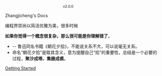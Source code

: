 <!-- <img width="80" src="/assets/cover.png"> -->

#

<svg width="3.7em" height="1em" fill="currentColor" viewBox="0 0 350.781 94.531" xmlns="http://www.w3.org/2000/svg"><g id="svgGroup" stroke-linecap="round" fill-rule="evenodd"><path class="path" d="M 82.031 94.531 L 83.203 94.531 A 5.817 5.817 0 0 0 86.525 91.05 A 7.383 7.383 0 0 0 86.719 90.43 Q 87.5 87.5 87.5 78.125 Q 86.328 71.484 86.328 64.844 L 85.938 62.109 A 227.914 227.914 0 0 1 85.083 56.592 Q 84.242 50.648 84.045 46.507 A 49.947 49.947 0 0 1 83.984 44.141 A 267.472 267.472 0 0 1 83.998 41.312 Q 84.05 36.486 84.293 35.115 A 2.558 2.558 0 0 1 84.375 34.766 Q 85.894 30.21 86.49 29.344 A 1.427 1.427 0 0 1 86.524 29.297 A 2.167 2.167 0 0 1 87.305 28.662 Q 87.625 28.502 88.03 28.405 A 4.857 4.857 0 0 1 88.477 28.32 A 37.515 37.515 0 0 0 89.274 28.198 Q 89.973 28.083 90.469 27.967 A 10.091 10.091 0 0 0 90.625 27.93 A 1.282 1.282 0 0 0 90.985 27.785 Q 91.406 27.527 91.406 26.953 L 90.234 25.391 Q 87.303 22.459 86.816 20.071 A 4.649 4.649 0 0 1 86.719 19.141 L 84.766 17.578 Q 79.517 15.479 77.716 14.163 A 5.448 5.448 0 0 1 77.344 13.867 A 7.111 7.111 0 0 0 75.939 12.895 A 5.439 5.439 0 0 0 74.024 12.305 A 22.625 22.625 0 0 1 72.412 12.07 Q 71.603 11.92 70.899 11.719 A 30.37 30.37 0 0 0 70.42 11.586 Q 69.458 11.328 69.141 11.328 Q 67.188 11.328 65.625 16.016 A 9.774 9.774 0 0 1 65.43 16.553 Q 65.227 17.059 65.025 17.356 A 1.558 1.558 0 0 1 64.844 17.578 Q 64.453 17.969 62.891 19.727 A 77.413 77.413 0 0 1 61.231 21.533 A 98.509 98.509 0 0 1 59.375 23.437 L 59.766 24.219 A 10.12 10.12 0 0 0 67.09 21.191 A 12.761 12.761 0 0 0 67.188 21.094 Q 71.919 17.818 72.242 16.577 A 0.68 0.68 0 0 0 72.266 16.406 A 43.625 43.625 0 0 1 72.727 16.501 Q 74.243 16.821 74.414 16.992 A 1.84 1.84 0 0 0 74.535 17.101 Q 74.745 17.276 75.156 17.552 A 17.779 17.779 0 0 0 75.195 17.578 A 1.515 1.515 0 0 1 75.48 17.842 Q 76.038 18.481 76.953 20.313 L 76.953 24.219 A 37.973 37.973 0 0 0 76.392 28.138 Q 76.201 30.191 76.176 32.492 A 64.419 64.419 0 0 0 76.172 33.203 L 73.828 33.594 L 67.578 32.813 A 2.462 2.462 0 0 0 66.498 33.033 Q 65.458 33.535 65.274 35.177 A 6.835 6.835 0 0 0 65.234 35.937 Q 65.234 37.052 63.468 37.107 A 6.044 6.044 0 0 1 63.281 37.109 L 63.281 36.328 Q 62.109 35.156 62.109 34.375 A 21.254 21.254 0 0 0 61.856 30.933 Q 60.854 24.861 55.888 24.619 A 8.612 8.612 0 0 0 55.469 24.609 Q 53.212 24.609 52.286 25.54 A 2.077 2.077 0 0 0 51.953 25.977 Q 51.172 27.344 49.609 28.516 L 51.172 29.688 A 10.619 10.619 0 0 0 51.306 30.178 Q 51.619 31.214 51.932 31.249 A 0.196 0.196 0 0 0 51.953 31.25 A 1.663 1.663 0 0 0 52.551 31.136 A 2.042 2.042 0 0 0 52.734 31.055 A 1.679 1.679 0 0 0 52.882 30.972 Q 53.024 30.882 53.083 30.792 A 0.232 0.232 0 0 0 53.125 30.664 A 1.673 1.673 0 0 1 53.132 30.546 Q 53.161 30.182 53.32 28.906 A 1.85 1.85 0 0 1 53.586 28.125 Q 54.034 27.428 55.182 27.353 A 4.406 4.406 0 0 1 55.469 27.344 A 2.855 2.855 0 0 0 55.784 27.612 Q 56.128 27.869 56.641 28.125 A 1.605 1.605 0 0 1 57.355 28.851 Q 57.536 29.202 57.617 29.688 A 69.257 69.257 0 0 1 57.727 30.371 Q 57.91 31.543 58.203 33.594 Q 58.203 43.155 57.454 45.227 A 2.703 2.703 0 0 1 57.422 45.312 A 26.718 26.718 0 0 1 55.895 48.486 A 30.224 30.224 0 0 1 55.469 49.219 Q 55.779 49.219 55.843 49.465 A 0.576 0.576 0 0 1 55.859 49.609 A 0.478 0.478 0 0 0 56.037 49.98 Q 56.116 50.05 56.231 50.108 A 1.606 1.606 0 0 0 56.445 50.195 Q 56.997 50.379 57.029 51.081 A 1.949 1.949 0 0 1 57.031 51.172 A 1.696 1.696 0 0 1 57.005 51.407 Q 56.888 52.136 56.25 54.688 A 93.968 93.968 0 0 0 55.719 56.921 Q 55.322 58.691 55.078 60.156 A 13.804 13.804 0 0 1 54.62 62.024 Q 54.102 63.672 53.125 65.625 Q 51.625 68.626 51.385 68.745 A 0.041 0.041 0 0 1 51.367 68.75 Q 51.172 68.75 49.609 69.141 Q 48.313 69.141 48.092 67.527 A 5.41 5.41 0 0 1 48.047 66.797 L 48.438 64.844 A 624.282 624.282 0 0 0 47.977 64.291 Q 46.558 62.592 46.317 62.333 A 1.149 1.149 0 0 0 46.289 62.305 Q 46.094 62.109 44.531 58.984 A 318.149 318.149 0 0 0 46.088 56.207 Q 50.219 48.743 50.993 46.216 A 3.342 3.342 0 0 0 51.172 45.312 Q 52.971 41.715 53.279 41.265 A 0.41 0.41 0 0 1 53.32 41.211 A 2.05 2.05 0 0 0 53.428 41.09 Q 53.679 40.79 54.36 39.888 A 159.979 159.979 0 0 0 54.688 39.453 Q 52.344 33.984 48.438 30.859 A 41.095 41.095 0 0 0 47.055 29.797 Q 44.845 28.179 43.587 27.83 A 2.343 2.343 0 0 0 42.969 27.734 A 75.336 75.336 0 0 0 41.474 27.748 Q 39.262 27.792 38.253 27.978 A 3.034 3.034 0 0 0 37.695 28.125 Q 36.719 28.516 33.594 31.641 L 32.031 32.031 A 5.368 5.368 0 0 1 31.663 32.02 Q 31.111 31.982 30.938 31.817 A 0.236 0.236 0 0 1 30.859 31.641 A 1.112 1.112 0 0 1 30.967 31.21 Q 31.248 30.561 32.268 29.469 A 22.903 22.903 0 0 1 32.813 28.906 Q 34.509 27.21 35.026 26.398 A 2.537 2.537 0 0 0 35.156 26.172 L 37.109 22.656 A 232.131 232.131 0 0 0 38.849 22.65 Q 43.615 22.614 44.383 22.368 A 0.173 0.173 0 0 0 44.531 22.266 Q 44.531 21.888 44.713 20.965 A 25.015 25.015 0 0 1 44.727 20.898 A 2.119 2.119 0 0 1 44.934 20.349 Q 45.364 19.522 46.601 18.247 A 25.569 25.569 0 0 1 46.875 17.969 Q 46.875 16.797 45.508 15.82 A 17.85 17.85 0 0 1 44.89 15.36 Q 44.044 14.698 43.75 14.258 A 1.515 1.515 0 0 0 43.486 13.973 Q 42.847 13.416 41.016 12.5 A 25.192 25.192 0 0 1 39.42 12.454 Q 37.086 12.305 36.316 11.674 A 0.927 0.927 0 0 1 35.938 10.938 A 12.862 12.862 0 0 0 33.722 3.787 A 18.871 18.871 0 0 0 31.25 0.781 L 25 0 L 21.484 1.563 L 21.484 1.953 A 14.434 14.434 0 0 1 23.585 2.093 Q 26.036 2.456 27.152 3.752 A 3.594 3.594 0 0 1 27.734 4.688 A 4.867 4.867 0 0 0 28.272 5.786 Q 28.674 6.409 29.297 7.031 Q 30.469 8.203 30.469 13.281 Q 29.688 16.016 28.516 16.602 A 5.86 5.86 0 0 0 27.8 17.036 Q 26.798 17.733 25.391 19.141 Q 20.381 24.151 18.977 24.571 A 0.804 0.804 0 0 1 18.75 24.609 L 10.547 19.922 A 0.982 0.982 0 0 0 10.686 20.342 Q 11.247 21.404 14.063 24.219 A 31.667 31.667 0 0 0 15.032 25.151 Q 16.663 26.648 17.578 26.953 A 5.321 5.321 0 0 1 18.773 27.516 A 4.512 4.512 0 0 1 19.531 28.125 Q 20.166 28.759 21.83 28.879 A 11.592 11.592 0 0 0 22.656 28.906 L 23.438 30.469 L 21.484 32.422 Q 18.359 37.109 17.188 37.109 A 1.112 1.112 0 0 1 16.757 37.002 Q 16.108 36.721 15.016 35.701 A 22.903 22.903 0 0 1 14.453 35.156 Q 11.719 35.156 9.961 34.57 Q 8.24 33.997 7.83 33.985 A 0.58 0.58 0 0 0 7.813 33.984 Q 7.435 33.984 6.691 34.533 A 7.87 7.87 0 0 0 6.641 34.57 A 3.904 3.904 0 0 1 5.591 35.123 A 5.345 5.345 0 0 1 4.688 35.352 Q 3.714 35.514 3.01 37.159 A 9.499 9.499 0 0 0 2.734 37.891 L 4.297 38.672 Q 5.469 37.5 7.031 36.719 A 10.319 10.319 0 0 1 7.935 36.755 Q 8.822 36.834 9.375 37.08 A 2.011 2.011 0 0 1 9.766 37.305 A 5.447 5.447 0 0 0 10.33 37.671 Q 10.936 38.017 11.815 38.363 A 19.039 19.039 0 0 0 12.109 38.477 Q 13.517 39.004 13.657 41.592 A 11.057 11.057 0 0 1 13.672 42.188 Q 13.672 42.578 13.281 43.555 A 51.989 51.989 0 0 0 13.098 44.019 Q 12.902 44.523 12.77 44.899 A 14.762 14.762 0 0 0 12.695 45.117 A 1.934 1.934 0 0 0 12.629 45.44 Q 12.523 46.197 12.504 48.256 A 104.767 104.767 0 0 0 12.5 49.219 Q 12.5 52.293 16.657 54.988 A 19.353 19.353 0 0 0 16.797 55.078 L 21.484 60.156 L 22.266 58.984 L 22.266 57.031 L 21.68 56.445 Q 21.509 56.275 21.19 49.118 A 775.244 775.244 0 0 1 21.094 46.875 A 98.985 98.985 0 0 1 21.101 45.66 Q 21.127 43.506 21.257 42.897 A 1.158 1.158 0 0 1 21.289 42.773 A 1.27 1.27 0 0 1 21.46 42.47 Q 21.99 41.721 24.024 39.844 A 75.441 75.441 0 0 1 24.625 39.294 Q 26.611 37.5 26.953 37.5 A 1.171 1.171 0 0 0 27.196 37.471 Q 27.557 37.393 28.125 37.109 L 28.906 37.109 L 30.078 38.672 A 2.513 2.513 0 0 1 29.247 40.543 Q 28.905 40.872 28.422 41.153 A 5.762 5.762 0 0 1 28.32 41.211 A 9.565 9.565 0 0 0 27.332 41.858 Q 25.684 43.066 23.047 45.703 L 24.219 53.516 Q 24.219 55.916 23.918 56.36 A 0.246 0.246 0 0 1 23.828 56.445 A 0.844 0.844 0 0 0 23.626 56.582 A 0.589 0.589 0 0 0 23.438 57.031 L 24.219 58.984 L 22.266 60.547 A 2.285 2.285 0 0 1 21.777 61.829 Q 20.313 63.916 14.453 66.992 Q 6.641 71.094 5.078 71.094 L 3.125 70.703 Q 0.427 70.703 0.058 72.741 A 3.914 3.914 0 0 0 0 73.437 A 0.792 0.792 0 0 0 0.191 73.926 Q 0.57 74.412 1.705 74.897 A 11.194 11.194 0 0 0 1.953 75 Q 5.579 77.308 8.093 77.668 A 6.29 6.29 0 0 0 8.984 77.734 Q 13.281 77.734 22.656 70.703 A 6.092 6.092 0 0 1 22.675 70.691 Q 23.179 70.357 23.683 70.169 A 3.732 3.732 0 0 1 25 69.922 A 11.004 11.004 0 0 0 25.405 69.915 Q 26.205 69.885 26.366 69.728 A 0.187 0.187 0 0 0 26.367 69.727 A 1.84 1.84 0 0 0 26.476 69.606 Q 26.651 69.396 26.927 68.985 A 17.779 17.779 0 0 0 26.953 68.945 Q 27.344 68.359 28.516 68.359 L 28.516 73.438 A 3.796 3.796 0 0 1 27.015 73.117 A 5.212 5.212 0 0 1 26.172 72.656 L 26.953 80.859 Q 25.99 82.786 25.818 83.657 A 1.729 1.729 0 0 0 25.781 83.984 Q 25.781 85.547 28.711 89.844 A 139.14 139.14 0 0 0 29.404 90.851 Q 31.628 94.052 32.011 94.138 A 0.091 0.091 0 0 0 32.031 94.141 Q 32.294 94.141 32.644 94.052 A 5.044 5.044 0 0 0 33.008 93.945 A 0.958 0.958 0 0 0 33.388 93.696 Q 33.648 93.429 33.859 92.916 A 5.235 5.235 0 0 0 33.984 92.578 A 680.265 680.265 0 0 1 34.009 86.624 Q 34.18 67.163 35.547 66.992 Q 37.109 66.797 37.891 66.406 A 91.855 91.855 0 0 1 40.991 66.455 Q 45.313 66.602 47.656 67.188 L 47.266 73.438 A 97.113 97.113 0 0 0 47.275 74.814 Q 47.338 79.287 47.844 79.489 A 0.14 0.14 0 0 0 47.852 79.492 A 1.969 1.969 0 0 1 48.172 79.629 Q 48.342 79.722 48.461 79.841 A 0.915 0.915 0 0 1 48.633 80.078 Q 48.8 80.412 50.249 81.886 A 91.092 91.092 0 0 0 50.781 82.422 L 50.781 83.594 Q 51.472 83.594 52.773 82.221 A 16.485 16.485 0 0 0 53.125 81.836 A 13.48 13.48 0 0 0 53.734 81.104 Q 54.688 79.865 54.688 79.102 A 7.727 7.727 0 0 1 54.7 78.65 Q 54.736 78.027 54.883 77.734 A 3.602 3.602 0 0 1 55.005 77.509 Q 55.071 77.398 55.137 77.309 A 1.433 1.433 0 0 1 55.274 77.148 A 1.428 1.428 0 0 0 55.408 76.991 Q 55.472 76.905 55.536 76.798 A 3.566 3.566 0 0 0 55.664 76.563 Q 55.859 76.172 56.25 75.977 A 0.685 0.685 0 0 0 56.455 75.807 Q 56.715 75.507 56.975 74.772 A 9.107 9.107 0 0 0 57.031 74.609 A 480.232 480.232 0 0 1 57.587 73.044 Q 59.328 68.164 59.726 67.449 A 0.982 0.982 0 0 1 59.766 67.383 A 2.378 2.378 0 0 1 59.949 67.14 Q 60.248 66.797 60.547 66.797 A 2.664 2.664 0 0 1 61.013 66.834 Q 61.762 66.968 61.914 67.578 A 4.316 4.316 0 0 0 62.046 67.995 Q 62.291 68.666 62.885 69.897 A 64.378 64.378 0 0 0 63.281 70.703 A 67.724 67.724 0 0 1 64.325 72.882 Q 64.8 73.923 65.184 74.874 A 41.154 41.154 0 0 1 65.234 75 A 96.921 96.921 0 0 0 65.926 76.62 Q 67.304 79.765 67.941 80.44 A 1.374 1.374 0 0 0 67.969 80.469 Q 68.693 81.193 69.922 83.429 A 48.848 48.848 0 0 1 70.117 83.789 A 19.139 19.139 0 0 0 73.438 88.281 Q 75.471 91.186 77.289 91.931 A 3.223 3.223 0 0 0 78.516 92.188 A 2.351 2.351 0 0 0 79.228 92.671 A 2.887 2.887 0 0 0 79.492 92.773 A 1.066 1.066 0 0 1 80.093 93.282 Q 80.19 93.453 80.254 93.676 A 2.385 2.385 0 0 1 80.274 93.75 Q 80.469 94.531 82.031 94.531 Z M 123.438 90.625 L 126.172 93.75 A 3.04 3.04 0 0 0 126.906 93.398 A 2.168 2.168 0 0 0 127.734 92.383 A 6.029 6.029 0 0 1 127.905 91.993 Q 128.197 91.391 128.489 91.225 A 0.569 0.569 0 0 1 128.516 91.211 Q 128.906 91.016 128.906 90.43 A 1.417 1.417 0 0 1 128.961 90.107 Q 129.156 89.353 130.038 87.309 A 101.88 101.88 0 0 1 130.469 86.328 Q 133.842 79.208 133.979 76.042 A 6.038 6.038 0 0 0 133.984 75.781 A 14.233 14.233 0 0 1 134.18 73.438 Q 134.374 72.269 137.093 72.266 A 12.618 12.618 0 0 1 137.109 72.266 L 137.891 73.438 A 18.988 18.988 0 0 0 139.261 80.773 Q 141.009 84.991 144.986 88.036 A 22.227 22.227 0 0 0 145.313 88.281 A 4.858 4.858 0 0 0 146.314 89.002 Q 148.115 90.038 152.287 91.352 A 108.601 108.601 0 0 0 155.078 92.187 A 481.473 481.473 0 0 0 161.615 92.146 Q 174.707 91.968 178.516 91.016 A 18.301 18.301 0 0 0 180.636 90.358 Q 182.822 89.518 183.851 88.292 A 4.046 4.046 0 0 0 184.375 87.5 A 5.219 5.219 0 0 1 185.333 86.151 A 4.981 4.981 0 0 1 185.352 86.133 A 1.585 1.585 0 0 0 185.685 85.615 Q 185.891 85.122 185.929 84.35 A 7.424 7.424 0 0 0 185.938 83.984 A 59.692 59.692 0 0 0 185.91 82.083 Q 185.809 78.955 185.352 77.734 Q 184.903 76.538 184.569 75.8 A 11.782 11.782 0 0 0 184.375 75.391 Q 184.035 74.71 183.991 72.548 A 33.217 33.217 0 0 1 183.984 71.875 A 0.951 0.951 0 0 1 183.812 71.617 Q 183.548 71.072 183.399 69.727 Q 183.23 68.21 183.062 67.566 A 2.918 2.918 0 0 0 183.008 67.383 Q 182.813 66.797 182.813 65.43 Q 182.813 64.54 182.647 63.898 A 3.12 3.12 0 0 0 182.422 63.281 A 0.564 0.564 0 0 0 181.923 63.591 Q 181.641 64.059 181.641 65.234 A 13.246 13.246 0 0 1 180.224 71.115 A 17.816 17.816 0 0 1 178.711 73.633 Q 176.343 76.948 174.485 78.477 A 8.708 8.708 0 0 1 173.633 79.102 A 9.739 9.739 0 0 1 172.441 79.728 Q 169.861 80.896 164.063 82.422 Q 162.864 83.021 160.285 83.161 A 31.43 31.43 0 0 1 158.594 83.203 Q 150 83.203 148.438 83.008 A 2.443 2.443 0 0 1 147.363 82.574 Q 146.579 82.037 145.794 80.861 A 13.347 13.347 0 0 1 145.313 80.078 L 144.531 79.688 A 62.173 62.173 0 0 1 144.608 76.498 Q 144.758 73.586 145.203 71.559 A 16.777 16.777 0 0 1 145.313 71.094 A 13.293 13.293 0 0 0 145.483 70.544 Q 145.639 70 145.684 69.621 A 2.413 2.413 0 0 0 145.703 69.336 A 0.767 0.767 0 0 1 145.84 69 Q 146.325 68.199 148.527 65.939 A 118.621 118.621 0 0 1 149.609 64.844 A 132.629 132.629 0 0 0 155.202 60.467 Q 165.003 52.325 165.625 47.656 Q 165.625 45.373 157.097 41.236 A 90.596 90.596 0 0 0 156.641 41.016 Q 155.927 41.016 155.05 41.831 A 6.383 6.383 0 0 0 154.883 41.992 A 3.767 3.767 0 0 1 153.515 42.852 Q 152.981 43.051 152.337 43.141 A 7.026 7.026 0 0 1 152.149 43.164 A 10.811 10.811 0 0 0 151.126 43.324 Q 150.086 43.542 149.414 43.945 Q 148.536 44.472 148.447 45.473 A 2.614 2.614 0 0 0 148.438 45.703 A 0.564 0.564 0 0 0 148.748 46.202 Q 149.216 46.484 150.391 46.484 A 2.053 2.053 0 0 0 150.945 46.4 Q 151.468 46.253 152.119 45.848 A 8.455 8.455 0 0 0 152.344 45.703 L 155.078 45.703 Q 155.078 47.111 153.016 50.422 A 45.729 45.729 0 0 1 152.539 51.172 A 219.204 219.204 0 0 1 151.941 52.087 Q 150.142 54.826 149.846 55.057 A 0.081 0.081 0 0 1 149.805 55.078 A 0.306 0.306 0 0 0 149.689 55.105 Q 149.525 55.173 149.274 55.415 A 4.073 4.073 0 0 0 149.219 55.469 Q 149.219 55.159 148.973 55.095 A 0.576 0.576 0 0 0 148.828 55.078 A 0.604 0.604 0 0 1 148.496 54.986 Q 148.343 54.889 148.242 54.688 A 4.139 4.139 0 0 0 148.129 54.479 Q 147.935 54.143 147.532 53.528 A 60.118 60.118 0 0 0 147.266 53.125 Q 144.922 51.563 139.063 51.563 A 4.547 4.547 0 0 0 135.295 53.694 Q 132.759 57.187 132.031 66.406 A 9.7 9.7 0 0 1 131.356 68.998 A 7.761 7.761 0 0 1 129.688 71.484 L 129.688 70.703 A 1.949 1.949 0 0 1 129.555 70.204 Q 129.344 68.956 129.306 65.127 A 183.956 183.956 0 0 1 129.297 63.281 Q 128.995 62.979 128.458 62.793 A 3.966 3.966 0 0 0 128.125 62.695 Q 127.344 62.5 127.344 61.914 Q 127.344 61.435 127.083 60.566 A 14.102 14.102 0 0 0 126.953 60.156 A 3.04 3.04 0 0 1 127.305 59.422 A 2.168 2.168 0 0 1 128.32 58.594 A 1.891 1.891 0 0 0 128.869 58.234 Q 129.617 57.562 130.469 55.859 A 357.12 357.12 0 0 1 131.39 54.849 Q 134.424 51.538 134.766 51.367 A 0.998 0.998 0 0 0 134.97 51.222 Q 135.339 50.898 135.938 50 Q 136.719 48.828 137.305 48.047 Q 137.891 47.266 138.086 46.68 Q 138.252 46.181 141.103 43.281 A 179.082 179.082 0 0 1 142.188 42.188 Q 148.828 35.547 153.516 33.203 A 2.49 2.49 0 0 0 153.956 33.167 Q 154.197 33.124 154.386 33.028 A 1.158 1.158 0 0 0 154.688 32.813 L 154.688 29.688 Q 154.688 26.364 152.142 25.868 A 5.081 5.081 0 0 0 151.172 25.781 A 0.472 0.472 0 0 1 150.903 25.689 Q 150.729 25.569 150.555 25.294 A 3.362 3.362 0 0 1 150.391 25 L 151.563 23.438 A 148.98 148.98 0 0 0 152.387 22.607 Q 155.021 19.931 155.077 19.547 A 0.108 0.108 0 0 0 155.078 19.531 L 155.078 10.547 A 5.648 5.648 0 0 0 154.87 10.352 Q 154.389 9.92 153.123 8.877 A 234.196 234.196 0 0 0 152.539 8.398 Q 150.391 6.641 147.07 3.906 Q 143.75 1.172 141.797 1.172 A 15.665 15.665 0 0 0 140.353 1.604 A 11.475 11.475 0 0 0 139.063 2.148 A 10.575 10.575 0 0 0 138.657 2.361 Q 137.992 2.731 137.769 3.012 A 0.655 0.655 0 0 0 137.695 3.125 Q 137.5 3.516 137.109 3.711 A 0.844 0.844 0 0 0 136.908 3.848 A 0.589 0.589 0 0 0 136.719 4.297 Q 136.719 4.682 135.958 6.209 A 34.632 34.632 0 0 1 135.938 6.25 Q 135.156 7.813 134.375 9.766 A 115.182 115.182 0 0 1 132.485 14.238 Q 128.345 23.438 125.781 23.438 A 0.287 0.287 0 0 1 125.58 23.334 Q 125.29 23.035 125 21.875 Q 124.609 20.313 124.219 19.922 A 2.351 2.351 0 0 1 123.735 19.209 A 2.887 2.887 0 0 1 123.633 18.945 Q 123.452 18.401 122.092 17.689 A 12.879 12.879 0 0 0 121.875 17.578 L 119.922 21.875 A 6.903 6.903 0 0 0 121.043 25.519 Q 122.494 27.877 125.825 30.236 A 34.572 34.572 0 0 0 127.344 31.25 L 130.078 33.594 A 162.579 162.579 0 0 1 125.407 36.78 Q 118.135 41.541 114.298 42.639 A 7.405 7.405 0 0 1 112.305 42.969 A 20.221 20.221 0 0 0 110.301 43.06 Q 107.434 43.347 106.25 44.531 L 109.375 45.313 L 109.766 44.922 L 110.547 45.313 A 24.3 24.3 0 0 0 117.578 49.609 L 123.828 49.219 L 123.828 49.609 L 116.406 58.594 Q 111.557 63.443 110.804 64.73 A 1.984 1.984 0 0 0 110.742 64.844 A 10.806 10.806 0 0 1 110.376 65.519 Q 109.973 66.199 109.57 66.602 Q 108.984 67.188 108.594 67.969 A 1.688 1.688 0 0 1 108.32 68.372 A 1.178 1.178 0 0 1 107.422 68.75 Q 103.089 73.083 100.84 75.945 A 27.504 27.504 0 0 0 99.805 77.344 A 34.47 34.47 0 0 1 99.051 78.401 Q 97.587 80.366 96.941 80.464 A 0.438 0.438 0 0 1 96.875 80.469 Q 93.75 81.25 93.75 82.422 A 4.499 4.499 0 0 0 93.905 83.659 Q 94.302 85.045 95.718 85.414 A 4.604 4.604 0 0 0 96.875 85.547 A 16.551 16.551 0 0 0 98.394 85.483 Q 100.665 85.272 101.563 84.375 Q 105.054 82.048 115.478 71.631 A 534.703 534.703 0 0 0 115.625 71.484 L 123.438 65.234 L 123.438 69.141 A 302.277 302.277 0 0 0 123.305 70.356 Q 123.082 72.442 123.052 73.079 A 3.592 3.592 0 0 0 123.047 73.242 A 1.332 1.332 0 0 1 122.999 73.553 Q 122.809 74.304 121.875 76.172 Q 119.531 77.344 119.531 78.125 A 10.614 10.614 0 0 0 119.606 79.417 Q 119.702 80.2 119.922 80.859 L 119.531 82.813 A 9.434 9.434 0 0 0 122.63 89.923 A 12.8 12.8 0 0 0 123.438 90.625 Z M 279.297 67.578 L 280.078 59.766 A 10.197 10.197 0 0 0 286.2 57.705 A 14.282 14.282 0 0 0 287.891 56.25 A 41.206 41.206 0 0 1 289.797 54.452 Q 293.082 51.563 294.922 51.563 L 300 53.516 Q 298.438 55.469 296.289 57.422 A 15.164 15.164 0 0 0 295.452 58.239 Q 294.226 59.541 294.146 60.426 A 1.349 1.349 0 0 0 294.141 60.547 Q 295.703 60.547 299.609 57.422 L 303.125 55.469 A 218.013 218.013 0 0 1 304.05 54.825 Q 306.494 53.133 307.311 52.685 A 2.109 2.109 0 0 1 307.617 52.539 Q 308.203 52.344 308.789 51.758 Q 309.375 51.172 312.305 48.828 A 14.461 14.461 0 0 0 313.517 47.751 Q 314.73 46.533 315.086 45.43 A 2.915 2.915 0 0 0 315.234 44.531 A 2.053 2.053 0 0 0 315.15 43.976 Q 315.003 43.454 314.598 42.803 A 8.455 8.455 0 0 0 314.453 42.578 A 15.725 15.725 0 0 1 313.104 40.082 A 17.257 17.257 0 0 1 313.086 40.039 A 1.996 1.996 0 0 0 311.973 38.975 Q 311.26 38.672 310.156 38.672 A 69.402 69.402 0 0 0 308.396 38.692 Q 304.955 38.78 304.13 39.242 A 1.053 1.053 0 0 0 304.102 39.258 A 1.98 1.98 0 0 0 303.575 39.748 Q 302.938 40.564 302.394 42.406 A 20.091 20.091 0 0 0 302.344 42.578 Q 301.982 43.665 299.939 45.76 A 36.956 36.956 0 0 1 299.609 46.094 Q 297.266 48.438 296.484 48.438 L 296.484 47.266 A 1204.447 1204.447 0 0 0 298.041 43.958 Q 302.639 34.144 303.079 32.646 A 0.938 0.938 0 0 0 303.125 32.422 L 306.25 28.906 L 308.203 31.25 A 6.274 6.274 0 0 0 308.891 32.725 Q 310.263 34.99 314.01 38.681 A 98.782 98.782 0 0 0 315.625 40.234 Q 328.425 53.035 329.977 53.498 A 0.36 0.36 0 0 0 330.078 53.516 L 345.313 53.906 A 59.884 59.884 0 0 0 346.415 53.897 Q 348.218 53.864 348.828 53.711 A 2.164 2.164 0 0 0 349.326 53.509 Q 349.797 53.254 350.375 52.731 A 11.296 11.296 0 0 0 350.781 52.344 Q 350.781 49.609 340.234 46.094 Q 331.346 44.02 325.378 40.372 A 30.618 30.618 0 0 1 321.875 37.891 A 63.997 63.997 0 0 1 318.147 35.554 Q 312.303 31.58 310.999 28.287 A 6.166 6.166 0 0 1 310.938 28.125 L 308.594 24.609 A 1.245 1.245 0 0 1 308.612 24.389 Q 308.653 24.159 308.789 24.023 Q 308.972 23.841 309.668 22.974 A 94.778 94.778 0 0 0 309.766 22.852 Q 310.41 22.046 310.523 21.639 A 0.586 0.586 0 0 0 310.547 21.484 A 3.75 3.75 0 0 0 310.409 20.544 Q 310.028 19.092 308.594 16.797 A 16.022 16.022 0 0 0 306 13.913 A 10.164 10.164 0 0 0 299.219 11.328 A 6.152 6.152 0 0 0 298.956 11.609 Q 298.689 11.913 298.354 12.352 A 22.885 22.885 0 0 0 298.242 12.5 A 4.928 4.928 0 0 1 297.357 13.4 A 6.298 6.298 0 0 1 296.68 13.867 A 3.002 3.002 0 0 0 296.235 14.187 Q 296.011 14.385 295.881 14.603 A 1.212 1.212 0 0 0 295.703 15.234 A 1.425 1.425 0 0 0 295.783 15.732 Q 296.034 16.406 297.07 16.406 A 5.347 5.347 0 0 1 298.192 16.518 A 3.975 3.975 0 0 1 299.414 16.992 A 6.085 6.085 0 0 1 299.746 17.205 Q 300.391 17.651 300.391 17.969 A 14.32 14.32 0 0 1 300.098 20.654 Q 299.219 25.195 295.703 32.813 L 295.703 33.203 A 245.078 245.078 0 0 1 294.188 36.975 Q 291.113 44.434 289.844 45.703 A 2.839 2.839 0 0 0 289.656 45.918 Q 289.16 46.533 287.891 48.438 A 44.044 44.044 0 0 1 286.254 50.721 Q 285.486 51.727 284.593 52.796 A 73.172 73.172 0 0 1 283.984 53.516 A 43.625 43.625 0 0 1 284.079 53.055 Q 284.399 51.538 284.57 51.367 A 0.828 0.828 0 0 0 284.677 51.231 Q 284.774 51.082 284.87 50.838 A 4.97 4.97 0 0 0 284.961 50.586 A 3.507 3.507 0 0 0 285.041 50.291 Q 285.23 49.487 285.547 47.266 A 73.359 73.359 0 0 0 285.718 45.996 Q 285.938 44.238 285.938 43.359 Q 283.203 45.703 280.078 47.266 L 279.688 47.266 A 164.52 164.52 0 0 1 279.741 42.872 Q 279.955 34.909 281.021 33.117 A 1.547 1.547 0 0 1 281.25 32.812 Q 281.25 31.457 285.072 31.277 A 26.862 26.862 0 0 1 286.328 31.25 A 1.838 1.838 0 0 0 287.022 31.089 Q 288.008 30.681 289.514 29.23 A 24.435 24.435 0 0 0 289.844 28.906 L 289.844 27.344 L 288.867 26.367 L 287.695 25.195 Q 287.264 24.764 287.15 24.438 A 0.667 0.667 0 0 1 287.109 24.219 L 281.641 23.828 A 346.174 346.174 0 0 1 281.647 21.71 Q 281.69 14.746 282.031 14.063 A 10.86 10.86 0 0 0 282.324 13.422 Q 282.568 12.842 282.813 12.109 A 4.334 4.334 0 0 0 282.324 10.156 Q 282.004 9.515 281.473 8.875 A 9.715 9.715 0 0 0 280.859 8.203 A 55.775 55.775 0 0 0 279.437 6.827 Q 277.427 4.955 276.254 4.339 A 4.61 4.61 0 0 0 276.172 4.297 L 272.656 5.078 A 2.855 2.855 0 0 1 272.342 5.347 Q 271.997 5.603 271.484 5.859 A 2.784 2.784 0 0 0 271.063 6.116 Q 270.843 6.279 270.702 6.469 A 1.295 1.295 0 0 0 270.508 6.836 A 1.969 1.969 0 0 1 270.371 7.157 Q 270.278 7.327 270.159 7.445 A 0.915 0.915 0 0 1 269.922 7.617 A 0.844 0.844 0 0 0 269.72 7.754 A 0.589 0.589 0 0 0 269.531 8.203 L 269.922 12.109 Q 272.057 12.109 272.896 11.137 A 2.027 2.027 0 0 0 273.047 10.937 A 3.2 3.2 0 0 1 273.573 10.32 A 2.081 2.081 0 0 1 275 9.766 Q 276.563 12.5 276.563 14.844 L 275.781 25 L 273.438 26.172 L 273.828 26.172 L 275.781 28.516 A 291.643 291.643 0 0 0 273.756 30.15 Q 269.739 33.423 268.945 34.375 A 12.398 12.398 0 0 1 268.288 35.096 Q 267.539 35.862 266.376 36.864 A 59.328 59.328 0 0 1 265.625 37.5 L 259.766 41.797 L 252.344 42.188 A 0.604 0.604 0 0 0 252.435 42.52 Q 252.533 42.673 252.734 42.773 A 2.438 2.438 0 0 0 252.963 42.867 Q 253.517 43.071 255.112 43.535 A 165.72 165.72 0 0 0 255.859 43.75 Q 260.547 46.094 262.891 46.094 A 0.136 0.136 0 0 0 263.001 46.185 Q 263.655 46.44 268.21 46.478 A 206.598 206.598 0 0 0 269.922 46.484 Q 270.683 45.723 270.888 45.333 A 1.153 1.153 0 0 0 270.899 45.312 A 1.083 1.083 0 0 1 271.047 45.111 Q 271.533 44.556 273.438 42.969 L 273.438 53.516 Q 266.849 59.758 261.491 60.458 A 10.288 10.288 0 0 1 260.156 60.547 A 0.613 0.613 0 0 0 259.766 60.744 Q 259.079 61.374 257.989 64.02 A 45.006 45.006 0 0 0 257.813 64.453 Q 257.813 65.818 258.259 66.139 A 0.516 0.516 0 0 0 258.399 66.211 Q 258.896 66.377 259.675 67.81 A 18.107 18.107 0 0 1 259.961 68.359 A 13.45 13.45 0 0 0 262.5 71.875 A 8.07 8.07 0 0 0 263.224 73.289 Q 263.774 74.134 264.497 74.692 A 4.999 4.999 0 0 0 264.649 74.805 Q 266.016 75.781 266.406 76.758 Q 266.769 77.664 268.475 79.409 A 34.285 34.285 0 0 0 268.75 79.687 A 135.53 135.53 0 0 0 269.612 81.713 Q 270.932 84.741 271.68 85.938 A 54.979 54.979 0 0 1 271.909 86.307 Q 272.651 87.516 272.656 87.693 A 0.083 0.083 0 0 1 272.656 87.695 A 0.433 0.433 0 0 0 272.705 87.891 Q 272.737 87.955 272.79 88.019 A 0.971 0.971 0 0 0 272.852 88.086 A 0.828 0.828 0 0 1 272.958 88.222 Q 273.055 88.371 273.151 88.616 A 4.97 4.97 0 0 1 273.242 88.867 A 1.969 1.969 0 0 0 273.379 89.188 Q 273.472 89.358 273.591 89.476 A 0.915 0.915 0 0 0 273.828 89.648 A 4.139 4.139 0 0 1 274.036 89.762 Q 274.372 89.955 274.988 90.359 A 60.118 60.118 0 0 1 275.391 90.625 A 7.965 7.965 0 0 0 278.725 87.021 Q 280.162 84.138 280.415 79.433 A 39.016 39.016 0 0 0 280.469 77.344 A 13.565 13.565 0 0 1 280.158 75.693 A 10.599 10.599 0 0 1 280.078 74.414 Q 280.078 73.047 279.688 70.898 A 37.881 37.881 0 0 1 279.517 69.885 Q 279.348 68.792 279.309 68.02 A 8.693 8.693 0 0 1 279.297 67.578 Z M 232.031 52.344 L 241.406 56.25 A 14.112 14.112 0 0 0 244.164 55.993 A 10.705 10.705 0 0 0 246.875 55.078 L 246.875 51.563 A 15.604 15.604 0 0 1 245.905 50.507 Q 245.004 49.421 244.694 48.533 A 2.666 2.666 0 0 1 244.531 47.656 A 41.182 41.182 0 0 0 242.828 46.582 A 48.641 48.641 0 0 0 241.992 46.094 A 8.128 8.128 0 0 1 241.309 45.66 Q 240.517 45.096 240.234 44.531 Q 238.937 44.531 237.91 43.185 A 6.563 6.563 0 0 1 237.5 42.578 A 53.816 53.816 0 0 0 240.086 37.451 A 49.535 49.535 0 0 0 240.234 37.109 A 66.751 66.751 0 0 1 241.406 34.521 A 49.813 49.813 0 0 1 242.578 32.227 A 31.125 31.125 0 0 0 243.234 30.961 Q 243.805 29.789 244.08 28.913 A 8.108 8.108 0 0 0 244.141 28.711 A 9.012 9.012 0 0 1 245.313 26.172 A 30.675 30.675 0 0 0 245.926 25.211 Q 246.46 24.341 247.07 23.242 A 338.708 338.708 0 0 0 247.409 22.631 Q 248.084 21.411 248.242 21.094 A 1.309 1.309 0 0 1 248.393 20.866 Q 248.568 20.646 248.887 20.379 A 7.857 7.857 0 0 1 249.219 20.117 Q 249.863 19.634 250.241 19.284 A 5.351 5.351 0 0 0 250.391 19.141 Q 250.391 16.006 249.343 13.92 A 6.948 6.948 0 0 0 248.047 12.109 A 19.294 19.294 0 0 1 245.443 10.518 Q 243.494 9.119 241.406 7.031 L 239.063 6.641 A 60.696 60.696 0 0 0 236.744 6.682 Q 232.092 6.86 230.664 7.813 A 3.748 3.748 0 0 0 229.114 10.023 Q 228.932 10.684 228.91 11.487 A 8.2 8.2 0 0 0 228.906 11.719 A 1.577 1.577 0 0 1 228.87 12.073 Q 228.821 12.285 228.706 12.431 A 0.793 0.793 0 0 1 228.32 12.695 A 1.969 1.969 0 0 0 228 12.832 Q 227.83 12.925 227.711 13.044 A 0.915 0.915 0 0 0 227.539 13.281 A 2.962 2.962 0 0 1 227.406 13.507 Q 227.059 14.056 225.934 15.643 A 270.726 270.726 0 0 1 225.391 16.406 A 30.881 30.881 0 0 0 224.31 12.699 Q 222.917 8.914 220.84 7.351 A 5.292 5.292 0 0 0 217.578 6.25 A 2.49 2.49 0 0 1 217.138 6.214 Q 216.897 6.17 216.708 6.075 A 1.158 1.158 0 0 1 216.406 5.859 L 214.063 5.859 Q 209.914 7.934 208.912 9.334 A 1.448 1.448 0 0 0 208.594 10.156 A 3.584 3.584 0 0 0 208.658 10.869 Q 208.911 12.109 210.156 12.109 A 1.467 1.467 0 0 0 210.581 12.02 Q 211.5 11.718 213.781 10.394 A 85.246 85.246 0 0 0 214.844 9.766 L 216.797 8.984 A 1.768 1.768 0 0 1 217.481 9.106 Q 218.359 9.473 218.359 10.938 Q 218.359 17.204 215.567 21.299 A 13.847 13.847 0 0 1 214.844 22.266 Q 213.281 24.609 211.914 26.758 A 4.453 4.453 0 0 1 208.958 28.755 A 7.319 7.319 0 0 1 207.422 28.906 A 1.143 1.143 0 0 0 206.882 29.057 Q 206.316 29.36 205.664 30.273 Q 204.688 31.641 204.297 32.031 L 204.297 32.422 A 1.663 1.663 0 0 0 204.411 33.02 A 2.042 2.042 0 0 0 204.492 33.203 Q 204.688 33.594 205.078 33.789 A 1.881 1.881 0 0 0 205.518 33.947 A 1.595 1.595 0 0 0 205.859 33.984 L 202.734 37.5 L 204.297 38.672 A 228.184 228.184 0 0 1 204.835 39.482 Q 205.753 40.873 205.996 41.297 A 2.346 2.346 0 0 1 206.055 41.406 L 206.836 42.969 A 2.966 2.966 0 0 0 207.529 43.849 Q 208.208 44.455 209.375 44.922 A 20.025 20.025 0 0 1 214.063 40.234 L 216.406 41.406 A 63.974 63.974 0 0 1 218.706 42.479 Q 223.08 44.636 223.411 45.894 A 0.785 0.785 0 0 1 223.438 46.094 A 3.312 3.312 0 0 1 223.069 47.259 Q 221.435 50.831 212.562 63.195 A 620.229 620.229 0 0 1 212.5 63.281 A 73.803 73.803 0 0 0 210.902 65.219 Q 209.265 67.267 207.15 70.134 A 266.286 266.286 0 0 0 206.445 71.094 A 65.577 65.577 0 0 1 197.928 80.594 A 72.163 72.163 0 0 1 197.852 80.664 Q 193.264 84.885 191.952 85.14 A 0.818 0.818 0 0 1 191.797 85.156 L 189.453 83.984 Q 188.281 83.984 188.281 86.719 A 0.889 0.889 0 0 0 188.792 87.465 Q 190.123 88.281 194.922 88.281 Q 195.313 88.672 196.094 88.672 A 1.112 1.112 0 0 0 196.524 88.565 Q 197.174 88.283 198.265 87.264 A 22.903 22.903 0 0 0 198.828 86.719 Q 207.031 86.719 210.938 80.469 Q 211.268 79.808 212.295 79.009 A 12.154 12.154 0 0 1 212.695 78.711 A 25.776 25.776 0 0 0 213.566 78.063 Q 214.331 77.466 214.844 76.953 A 178.399 178.399 0 0 0 220.337 70.85 Q 227.734 62.207 230.078 56.641 A 9.523 9.523 0 0 1 230.641 55.006 A 7.791 7.791 0 0 1 231.25 53.906 Q 231.885 52.954 232.004 52.518 A 0.676 0.676 0 0 0 232.031 52.344 Z M 316.406 56.25 L 311.719 56.25 Q 310.938 56.641 310.156 56.641 A 1.177 1.177 0 0 0 309.724 56.744 Q 309.05 57.021 307.859 58.036 A 26.461 26.461 0 0 0 307.227 58.594 A 39.727 39.727 0 0 1 305.16 60.34 Q 304.073 61.2 302.813 62.095 A 69.649 69.649 0 0 1 301.953 62.695 A 48.557 48.557 0 0 0 299.774 64.279 Q 298.725 65.09 297.855 65.871 A 24.953 24.953 0 0 0 296.875 66.797 Q 296.092 66.013 295.832 65.23 A 2.456 2.456 0 0 1 295.703 64.453 L 292.578 60.547 L 287.5 62.109 L 287.109 62.5 L 287.109 64.063 L 289.844 63.281 A 16.759 16.759 0 0 1 292.421 68.879 A 19.37 19.37 0 0 1 292.578 69.531 Q 292.578 71.094 291.602 71.484 Q 290.625 71.875 290.625 74.219 A 6.502 6.502 0 0 0 290.802 75.777 A 4.501 4.501 0 0 0 291.992 77.93 Q 293.044 78.981 293.518 79.686 A 3.59 3.59 0 0 1 293.75 80.078 A 9.766 9.766 0 0 0 295.068 83.154 A 8.187 8.187 0 0 0 299.219 86.328 L 300 87.109 A 6.074 6.074 0 0 0 300.977 84.57 Q 301.104 83.682 301.56 83.206 A 1.657 1.657 0 0 1 302.149 82.812 A 6.793 6.793 0 0 1 302.728 82.625 Q 304.443 82.129 310.156 80.859 A 135.755 135.755 0 0 1 310.889 81.32 Q 313.281 82.837 313.281 83.008 Q 313.281 83.203 313.867 83.203 Q 314.372 83.203 314.877 83.928 A 4.42 4.42 0 0 1 315.039 84.18 A 15.753 15.753 0 0 0 315.32 84.631 Q 315.61 85.079 315.843 85.357 A 2.987 2.987 0 0 0 316.016 85.547 Q 316.406 85.938 317.188 87.5 A 2.701 2.701 0 0 0 318.219 88.647 Q 318.719 88.946 319.38 89.03 A 4.299 4.299 0 0 0 319.922 89.063 A 43.258 43.258 0 0 0 320.288 88.599 Q 321.26 87.349 321.442 86.889 A 0.493 0.493 0 0 0 321.484 86.719 A 4.65 4.65 0 0 1 322.516 83.803 A 6.391 6.391 0 0 1 323.047 83.203 Q 326.105 72.501 326.731 71.71 A 0.349 0.349 0 0 1 326.758 71.68 Q 327.307 71.13 327.685 70.238 A 6.607 6.607 0 0 0 327.734 70.117 A 6.029 6.029 0 0 1 327.905 69.727 Q 328.197 69.125 328.489 68.959 A 0.569 0.569 0 0 1 328.516 68.945 Q 328.906 68.75 330.469 66.797 Q 319.922 56.25 316.406 56.25 Z M 227.734 39.063 L 226.563 38.672 Q 216.908 38.672 216.431 37.966 A 0.133 0.133 0 0 1 216.406 37.891 A 26.984 26.984 0 0 0 219.595 34.015 A 33.634 33.634 0 0 0 221.289 31.25 A 66.586 66.586 0 0 0 222.019 29.888 Q 223.407 27.22 223.437 26.402 A 0.96 0.96 0 0 0 223.438 26.367 A 1.073 1.073 0 0 1 223.663 25.919 Q 225.014 23.966 234.438 14.703 A 959.066 959.066 0 0 1 237.891 11.328 L 237.5 14.453 A 8.816 8.816 0 0 1 237.157 16.508 Q 235.936 21.213 230.374 33.383 A 519.045 519.045 0 0 1 227.734 39.063 Z M 300 77.734 L 299.609 77.734 L 299.219 73.828 Q 300.632 68.883 302.204 67.611 A 2.345 2.345 0 0 1 302.539 67.383 Q 304.297 66.406 305.078 65.625 Q 305.859 64.844 306.836 64.453 A 3.449 3.449 0 0 0 307.373 64.172 Q 308.213 63.647 309.454 62.42 A 28.929 28.929 0 0 0 309.57 62.305 Q 311.328 60.547 315.625 60.547 L 318.75 62.5 A 34.091 34.091 0 0 1 317.916 69.89 A 38.8 38.8 0 0 1 317.578 71.289 A 44.003 44.003 0 0 1 317.187 72.701 Q 316.272 75.781 315.625 75.781 L 310.547 74.609 Q 307.031 74.609 300 77.734 Z M 134.375 28.906 L 133.984 28.906 A 157.029 157.029 0 0 1 134.05 24.181 Q 134.284 16.461 135.352 13.867 A 72.108 72.108 0 0 0 136.984 9.488 A 87.247 87.247 0 0 0 137.891 6.641 A 1.577 1.577 0 0 1 137.927 6.287 Q 137.976 6.075 138.091 5.928 A 0.793 0.793 0 0 1 138.477 5.664 Q 139.02 5.483 140.068 4.462 A 18.48 18.48 0 0 0 140.234 4.297 Q 140.625 4.297 142.578 6.25 A 21.398 21.398 0 0 1 143.291 6.995 Q 144.259 8.062 144.472 8.676 A 0.957 0.957 0 0 1 144.531 8.984 A 20.139 20.139 0 0 1 144.462 10.714 Q 144.272 12.915 143.555 14.063 A 18.341 18.341 0 0 0 142.397 16.211 A 15.852 15.852 0 0 0 141.992 17.188 Q 141.406 18.75 139.844 21.094 A 438.384 438.384 0 0 1 138.648 22.925 Q 134.717 28.906 134.375 28.906 Z M 136.328 68.359 L 135.938 68.359 A 4.769 4.769 0 0 1 136.075 67.444 Q 136.561 65.24 138.768 58.906 A 419.163 419.163 0 0 1 139.844 55.859 L 140.234 55.469 L 139.453 55.469 L 133.984 63.672 L 133.594 63.281 Q 133.594 60.695 134.467 58.808 A 7.878 7.878 0 0 1 134.57 58.594 Q 135.416 56.903 135.676 56.091 A 3.752 3.752 0 0 0 135.742 55.859 A 1.36 1.36 0 0 1 135.745 55.847 Q 135.94 55.098 136.866 55.079 A 2.368 2.368 0 0 1 136.914 55.078 A 3.879 3.879 0 0 0 137.366 55.054 Q 137.866 54.995 138.154 54.794 A 0.947 0.947 0 0 0 138.281 54.688 Q 138.543 54.426 138.804 54.34 A 0.819 0.819 0 0 1 139.063 54.297 A 1.173 1.173 0 0 0 139.193 54.29 Q 139.324 54.276 139.389 54.228 A 0.149 0.149 0 0 0 139.453 54.102 A 0.054 0.054 0 0 1 139.495 54.051 Q 139.682 53.978 140.714 54.267 A 20.227 20.227 0 0 1 140.82 54.297 A 8.293 8.293 0 0 1 141.268 54.437 Q 142.188 54.758 142.188 55.078 A 1.663 1.663 0 0 1 142.073 55.676 A 2.042 2.042 0 0 1 141.992 55.859 A 1.721 1.721 0 0 0 141.852 56.269 Q 141.797 56.525 141.797 56.836 Q 141.797 57.315 141.536 58.184 A 14.102 14.102 0 0 1 141.406 58.594 Q 141.016 59.766 141.016 60.938 Q 140.412 64.56 139.692 65.733 A 1.391 1.391 0 0 1 139.258 66.211 A 9.081 9.081 0 0 0 137.5 67.578 Q 136.719 68.359 136.328 68.359 Z M 62.109 60.938 L 68.75 61.719 Q 68.75 61.409 68.996 61.345 A 0.576 0.576 0 0 1 69.141 61.328 A 3.345 3.345 0 0 0 69.376 61.315 Q 70.105 61.256 72.656 60.938 A 345.376 345.376 0 0 1 73.395 60.846 Q 75.713 60.561 76.134 60.548 A 1.177 1.177 0 0 1 76.172 60.547 A 1.117 1.117 0 0 1 77.111 61.187 Q 78.125 62.838 78.125 68.75 A 208.162 208.162 0 0 1 78.118 70.51 Q 78.089 73.89 77.941 74.747 A 2.346 2.346 0 0 1 77.93 74.805 Q 77.734 75.781 77.149 76.563 Q 76.591 77.306 76.21 77.342 A 0.407 0.407 0 0 1 76.172 77.344 A 2.876 2.876 0 0 1 74.739 76.798 Q 71.478 74.731 64.063 64.844 Q 62.507 62.978 62.191 61.607 A 2.973 2.973 0 0 1 62.109 60.938 Z M 37.891 37.891 L 33.594 37.891 A 8.39 8.39 0 0 1 33.659 36.797 Q 33.817 35.605 34.353 35.008 A 1.722 1.722 0 0 1 34.961 34.57 Q 36.181 34.048 37.4 32.903 A 12.923 12.923 0 0 0 37.695 32.617 Q 38.986 31.326 39.755 31.254 A 0.954 0.954 0 0 1 39.844 31.25 Q 42.969 32.422 45.313 34.766 Q 45.313 35.156 44.336 38.477 A 82.573 82.573 0 0 1 42.651 43.567 A 93.959 93.959 0 0 1 41.992 45.312 A 104.092 104.092 0 0 0 41.528 46.528 Q 40.749 48.607 40.642 49.247 A 1.055 1.055 0 0 0 40.625 49.414 A 1.3 1.3 0 0 1 40.61 49.621 Q 40.552 49.983 40.263 49.999 A 0.493 0.493 0 0 1 40.234 50 A 0.672 0.672 0 0 1 40.019 49.957 Q 39.615 49.817 38.867 49.219 Q 38.053 48.567 37.918 48.187 A 0.421 0.421 0 0 1 37.891 48.047 Q 37.891 47.271 39.819 44.566 A 50.099 50.099 0 0 1 39.844 44.531 Q 40.625 43.75 40.625 42.578 A 1.287 1.287 0 0 0 40.521 42.154 Q 40.123 41.118 38.21 38.35 A 93.745 93.745 0 0 0 37.891 37.891 Z M 273.047 64.844 L 273.047 75.391 L 272.266 75.391 A 15.884 15.884 0 0 1 268.526 74.983 Q 263.835 73.846 262.109 69.531 Q 260.577 66.773 260.247 64.976 A 5.08 5.08 0 0 1 260.156 64.062 L 269.141 64.063 L 269.531 64.453 A 16.818 16.818 0 0 1 271.387 64.551 A 12.567 12.567 0 0 1 273.047 64.844 Z M 76.953 55.469 L 76.563 55.859 A 0.391 0.391 0 0 1 76.551 55.859 Q 76.241 55.85 75.931 55.349 A 3.441 3.441 0 0 1 75.781 55.078 A 17.193 17.193 0 0 0 74.854 54.382 Q 73.535 53.467 72.656 53.32 A 9.275 9.275 0 0 1 71.832 53.146 Q 71.412 53.036 71.057 52.893 A 4.816 4.816 0 0 1 70.703 52.734 A 37.269 37.269 0 0 1 73.242 49.023 A 5.126 5.126 0 0 1 74.294 47.991 A 3.802 3.802 0 0 1 76.563 47.266 L 76.953 55.469 Z M 64.844 49.219 L 63.281 49.219 A 66.485 66.485 0 0 1 63.31 47.188 Q 63.464 42.157 64.453 41.992 A 15.423 15.423 0 0 0 66.797 41.406 A 10.187 10.187 0 0 1 67.491 41.2 Q 67.846 41.109 68.157 41.063 A 4.054 4.054 0 0 1 68.75 41.016 L 69.531 42.578 A 2.138 2.138 0 0 1 69.399 43.256 Q 68.998 44.428 67.383 46.484 Q 65.642 48.701 65.055 49.121 A 0.423 0.423 0 0 1 64.844 49.219 Z M 26.563 47.266 L 26.563 45.703 A 1.341 1.341 0 0 1 26.879 44.869 Q 27.269 44.37 28.142 43.911 A 9.488 9.488 0 0 1 28.906 43.555 A 66.607 66.607 0 0 1 29.717 43.223 Q 31.103 42.667 31.529 42.59 A 0.658 0.658 0 0 1 31.641 42.578 L 32.031 43.359 A 4.516 4.516 0 0 1 30.707 46.637 A 5.378 5.378 0 0 1 30.664 46.68 Q 29.373 47.971 28.605 48.043 A 0.954 0.954 0 0 1 28.516 48.047 Q 26.563 48.047 26.563 47.266 Z" vector-effect="non-scaling-stroke"/></g></svg>
<small>v2.0.0</small>
<!-- # <embed type="image/svg+xml" src="/assets/img/zhaohuaxishi.svg"></embed><small>v2.0.0</small> -->

Zhangjicheng's Docs

编程界崇尚以简洁优雅为美，很多时候

**如果你觉得一个概念很复杂，那么很可能是你理解错了**。

- -- 鲁迅同名书籍《朝花夕拾》，不能说关系不大，可以说毫无关系。
- 命名“朝花夕拾”是取其含义，意为提醒自己“拾”的重要性，总结是一个必要的过程，**聚沙成塔、集腋成裘**。

[Getting Started](#my-docs)

<style>
  @keyframes path-animate {
      0% {
        stroke-dashoffset: var(--path-length);
      }

      20% {
        fill: transparent;
      }

      80% {
        stroke-dashoffset: 0;
      }

      100% {
        fill: var(--font-color);
        stroke-dashoffset: 0;
      }
    }
    svg {
      font-size: 50px;
      --font-color: currentColor;
      --path-length: 400;
    }
    .path {
      fill: transparent;
      stroke-width: 1;
      stroke: var(--font-color);
      stroke-dasharray: var(--path-length);
      stroke-linecap: round;
      stroke-dashoffset: var(--path-length);
      animation: 3s path-animate 1s forwards;
    }
  </style>
